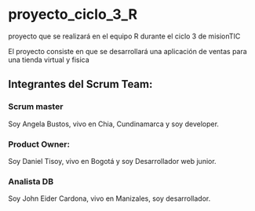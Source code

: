 # proyecto_ciclo_3_R
proyecto que se realizará en el equipo R durante el ciclo 3 de misionTIC


El proyecto consiste en que se desarrollará una aplicación de ventas para una tienda virtual y fisica

## Integrantes del Scrum Team: 

### Scrum master
Soy Angela Bustos, vivo en Chia, Cundinamarca y soy developer.
### Product Owner:
Soy Daniel Tisoy, vivo en Bogotá y soy Desarrollador web junior.

### Analista DB
Soy John Eider Cardona, vivo en Manizales, soy desarrollador.
### 

